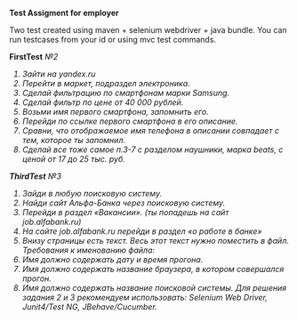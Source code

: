 **Test Assigment for employer**

Two test created using maven + selenium webdriver + java bundle.
You can run testcases from your id or using mvc test commands.

<b>FirstTest</b><i> №2
1. Зайти на yandex.ru
2. Перейти в маркет, подраздел электроника.
3. Сделай фильтрацию по смартфонам марки Samsung.
4. Сделай фильтр по цене от 40 000 рублей.
5. Возьми имя первого смартфона, запомнить его.
6. Перейди по ссылке первого смартфона в его описание.
7. Сравни, что отображаемое имя телефона в описании совпадает с тем, которое ты
запомнил.
8. Сделай все тоже самое п.3-7 с разделом наушники, марка beats, с ценой от 17 до 25 тыс.
руб.



<b>ThirdTest</b><i> №3
1. Зайди в любую поисковую систему.
2. Найди сайт Альфа-Банка через поисковую систему.
3. Перейди в раздел «Вакансии». (ты попадешь на сайт job.alfabank.ru)
4. На сайте job.alfabank.ru перейди в раздел «о работе в банке»
5. Внизу страницы есть текст. Весь этот текст нужно поместить в файл.
Требования к именованию файла:
1. Имя должно содержать дату и время прогона.
2. Имя должно содержать название браузера, в котором совершался прогон.
3. Имя должно содержать название поисковой системы.
Для решения задания 2 и 3 рекомендуем использовать: Selenium Web Driver, Junit4/Test NG,
JBehave/Cucumber.